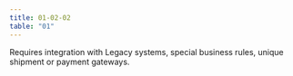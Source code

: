 ```yaml
---
title: 01-02-02 
table: "01"
---
```

Requires integration with Legacy systems, special business rules, unique shipment or payment gateways.
